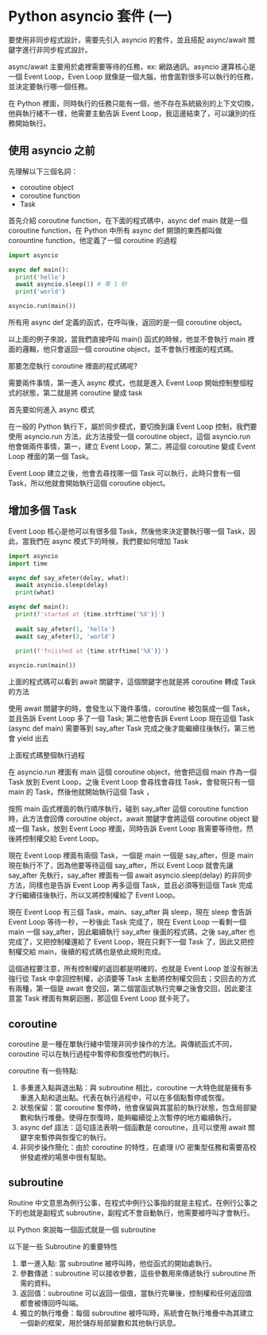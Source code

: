 # Python asyncio 套件 (一)
要使用非同步程式設計，需要先引入 asyncio 的套件，並且搭配 async/await 關鍵字進行非同步程式設計。

async/await 主要用於處裡需要等待的任務，ex: 網路通訊。asyncio 運算核心是一個 Event Loop，Even Loop 就像是一個大腦，他會面對很多可以執行的任務，並決定要執行哪一個任務。

在 Python 裡面，同時執行的任務只能有一個，他不存在系統級別的上下文切換，他與執行緒不一樣，他需要主動告訴 Event Loop，我這邊結束了，可以讓別的任務開始執行。

## 使用 asyncio 之前
先理解以下三個名詞：  
- coroutine object
- coroutine function
- Task

首先介紹 coroutine function，在下面的程式碼中，async def main 就是一個 coroutine function，在 Python 中所有 async def 開頭的東西都叫做 corountine function，他定義了一個 coroutine 的過程

```py
import asyncio

async def main(): 
  print('hello')
  await asyncio.sleep(1) # 等 1 秒
  print('world')

asyncio.run(main())
```

所有用 async def 定義的函式，在呼叫後，返回的是一個 coroutine object。

以上面的例子來說，當我們直接呼叫 main() 函式的時候，他並不會執行 main 裡面的邏輯，他只會返回一個 coroutine object，並不會執行裡面的程式碼。

那要怎麼執行 coroutine 裡面的程式碼呢?

需要兩件事情，第一進入 async 模式，也就是進入 Event Loop 開始控制整個程式的狀態，第二就是將 coroutine 變成 task

首先要如何進入 async 模式

在一般的 Python 執行下，屬於同步模式，要切換到讓 Event Loop 控制，我們要使用 asyncio.run 方法，此方法接受一個 coroutine object，這個 asyncio.run 他會做兩件事情，第一，建立 Event Loop，第二，將這個 coroutine 變成 Event Loop 裡面的第一個 Task。

Event Loop 建立之後，他會去尋找哪一個 Task 可以執行，此時只會有一個 Task，所以他就會開始執行這個 coroutine object。

## 增加多個 Task
Event Loop 核心是他可以有很多個 Task，然後他來決定要執行哪一個 Task，因此，當我們在 async 模式下的時候，我們要如何增加 Task

```py
import asyncio
import time

async def say_afeter(delay, what):
  await asyncio.sleep(delay)
  print(what)

async def main():
  print(f'started at {time.strftime('%X')}')
  
  await say_afeter(1, 'hello')
  await say_afeter(2, 'world')
  
  print(f'fniished at {time.strftime('%X')}')

asyncio.run(main())
```

上面的程式碼可以看到 await 關鍵字，這個關鍵字也就是將 coroutine 轉成 Task 的方法

使用 await 關鍵字的時，會發生以下幾件事情，coroutine 被包裝成一個 Task，並且告訴 Event Loop 多了一個 Task; 第二他會告訴 Event Loop 現在這個 Task (async def main) 需要等到 say_after Task 完成之後才能繼續往後執行。第三他會 yield 出去

上面程式碼整個執行過程

在 asyncio.run 裡面有 main 這個 coroutine object，他會把這個 main 作為一個 Task 放到 Event Loop，之後 Event Loop 會尋找會尋找 Task，會發現只有一個 main 的 Task，然後他就開始執行這個 Task ，

按照 main 函式裡面的執行順序執行，碰到 say_after 這個 coroutine function 時，此方法會回傳 coroutine object，await 關鍵字會將這個 coroutine object 變成一個 Task，放到 Event Loop 裡面，同時告訴 Event Loop 我需要等待他，然後將控制權交給 Event Loop。

現在 Event Loop 裡面有兩個 Task，一個是 main 一個是 say_after，但是 main 現在執行不了，因為他要等待這個 say_after，所以 Event Loop 就會先讓 say_after 先執行，say_after 裡面有一個 await asyncio.sleep(delay) 的非同步方法，同樣也是告訴 Event Loop 再多這個 Task，並且必須等到這個 Task 完成才行繼續往後執行，所以又將控制權給了 Event Loop。

現在 Event Loop 有三個 Task，main、say_after 與 sleep，現在 sleep 會告訴 Event Loop 等待一秒，一秒後此 Task 完成了，現在 Event Loop 一看剩一個 main 一個 say_after，因此繼續執行 say_after 後面的程式碼，之後 say_after 也完成了，又把控制權還給了 Event Loop，現在只剩下一個 Task 了，因此又把控制權交給 main，後續的程式碼也是依此規則完成。

這個過程要注意，所有控制權的返回都是明確的，也就是 Event Loop 並沒有辦法強行從 Task 中拿回控制權，必須要等 Task 主動將控制權交回去；交回去的方式有兩種，第一個是 await 會交回，第二個當函式執行完畢之後會交回，因此要注意當 Task 裡面有無窮迴圈，那這個 Event Loop 就卡死了。

## coroutine
coroutine 是一種在單執行緒中管理非同步操作的方法。與傳統函式不同，coroutine 可以在執行過程中暫停和恢復他們的執行。

coroutine 有一些特點:
1. 多重進入點與退出點：與 subroutine 相比，coroutine 一大特色就是擁有多重進入點和退出點。代表在執行過程中，可以在多個點暫停或恢復。
2. 狀態保留：當 coroutine 暫停時，他會保留與其當前的執行狀態，包含局部變數和執行堆疊。使得在恢復時，能夠繼續從上次暫停的地方繼續執行。
3. async def 語法：這句語法表明一個函數是 coroutine，且可以使用 await 關鍵字來暫停與恢復它的執行。
4. 非同步操作簡化：由於 coroutine 的特性，在處理 I/O 密集型任務和需要高校併發處裡的場景中很有幫助。


## subroutine
Routine 中文意思為例行公事，在程式中例行公事指的就是主程式，在例行公事之下的也就是副程式 subroutine，副程式不會自動執行，他需要被呼叫才會執行。

以 Python 來說每一個函式就是一個 subroutine

以下是一些 Subroutine 的重要特性
1. 單一進入點: 當 subroutine 被呼叫時，他從函式的開始處執行。
2. 參數傳遞：subroutine 可以接收參數，這些參數用來傳遞執行 subroutine 所需的資料。
3. 返回值：subroutine 可以返回一個值，當執行完畢後，控制權和任何返回值都會被傳回呼叫端。
4. 獨立的執行堆疊：每個 subroutine 被呼叫時，系統會在執行堆疊中為其建立一個新的框架，用於儲存局部變數和其他執行訊息。